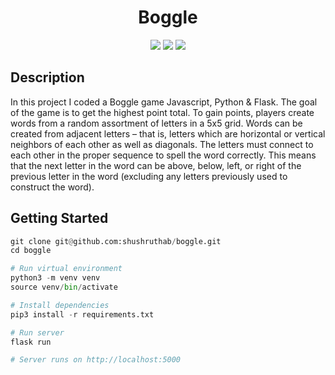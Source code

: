 <h1 align="center">
  Boggle
</h1>
<p align="center">
  <img src="https://img.shields.io/badge/Javascript-yellow">
  <img src="https://img.shields.io/badge/Python-blue">
  <img src="https://img.shields.io/badge/Flask-pink">
</p>

## Description

In this project I coded a Boggle game Javascript, Python & Flask. The goal of the game is to get the highest point total. To gain points, players create words from a random assortment of letters in a 5x5 grid. Words can be created from adjacent letters – that is, letters which are horizontal or vertical neighbors of each other as well as diagonals. The letters must connect to each other in the proper sequence to spell the word correctly. This means that the next letter in the word can be above, below, left, or right of the previous letter in the word (excluding any letters previously used to construct the word). 

## Getting Started

```python
git clone git@github.com:shushruthab/boggle.git
cd boggle

# Run virtual environment
python3 -m venv venv
source venv/bin/activate

# Install dependencies
pip3 install -r requirements.txt

# Run server
flask run

# Server runs on http://localhost:5000
```